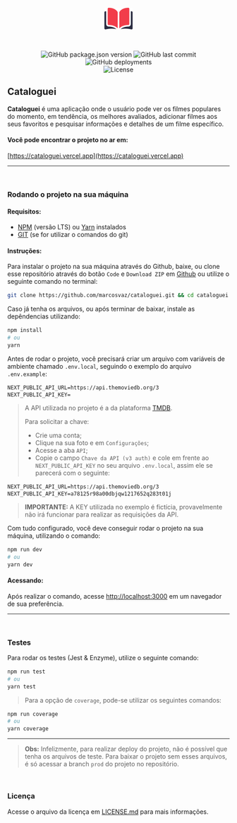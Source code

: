<p align="center">
  <img src="./public/assets/logo_light.svg" alt="Cataloguei" width="64">
</p>
<br />
<p align="center">
  <img src="https://img.shields.io/github/package-json/v/marcosvaz/cataloguei?style=for-the-badge" alt="GitHub package.json version" />
  <img src="https://img.shields.io/github/last-commit/marcosvaz/cataloguei?style=for-the-badge" alt="GitHub last commit">
  <img src="https://img.shields.io/github/deployments/marcosvaz/cataloguei/production?style=for-the-badge" alt="GitHub deployments">
  <br />
  <img src="https://img.shields.io/github/license/marcosvaz/cataloguei?style=for-the-badge" alt="License" />
</p>

## Cataloguei
<b>Cataloguei</b> é uma aplicação onde o usuário pode ver os filmes populares do momento, em tendência, os melhores avaliados, adicionar filmes aos seus favoritos e pesquisar informações e detalhes de um filme específico.

#### Você pode encontrar o projeto no ar em:
[https://cataloguei.vercel.app](https://cataloguei.vercel.app)

---
<br />

### Rodando o projeto na sua máquina

#### Requisitos:
- [NPM](https://nodejs.org/en/) (versão LTS) ou [Yarn](https://classic.yarnpkg.com/pt-BR/docs/install/) instalados
- [GIT](https://git-scm.com/downloads) (se for utilizar o comandos do git)

#### Instruções:
Para instalar o projeto na sua máquina através do Github, baixe, ou clone esse repositório através do botão ```Code``` e ```Download ZIP``` em [Github](https://github.com/marcosvaz/cataloguei) ou utilize o seguinte comando no terminal:
```bash
git clone https://github.com/marcosvaz/cataloguei.git && cd cataloguei
```

Caso já tenha os arquivos, ou após terminar de baixar, instale as depêndencias utilizando:
```bash
npm install
# ou
yarn
```

Antes de rodar o projeto, você precisará criar um arquivo com variáveis de ambiente chamado ```.env.local```, seguindo o exemplo do arquivo ```.env.example```:
```text
NEXT_PUBLIC_API_URL=https://api.themoviedb.org/3
NEXT_PUBLIC_API_KEY=
```
> A API utilizada no projeto é a da plataforma [TMDB](https://www.themoviedb.org/).
>
> Para solicitar a chave:
> - Crie uma conta;
> - Clique na sua foto e em ```Configurações```;
> - Acesse a aba ```API```;
> - Copie o campo ```Chave da API (v3 auth)``` e cole em frente ao ```NEXT_PUBLIC_API_KEY``` no seu arquivo ```.env.local```, assim ele se parecerá com o seguinte:
```text
NEXT_PUBLIC_API_URL=https://api.themoviedb.org/3
NEXT_PUBLIC_API_KEY=a78125r98a00dbjqw1217652q283t01j
```
> <b>IMPORTANTE:</b> A KEY utilizada no exemplo é fictícia, provavelmente não irá funcionar para realizar as requisições da API.

Com tudo configurado, você deve conseguir rodar o projeto na sua máquina, utilizando o comando:

```bash
npm run dev
# ou
yarn dev
```

#### Acessando:
Após realizar o comando, acesse [http://localhost:3000](http://localhost:3000) em um navegador de sua preferência.

---
<br />

### Testes
Para rodar os testes (Jest & Enzyme), utilize o seguinte comando:
```bash
npm run test
# ou
yarn test
```
> Para a opção de ```coverage```, pode-se utilizar os seguintes comandos:
```bash
npm run coverage
# ou
yarn coverage
```

---
> <b>Obs:</b> Infelizmente, para realizar deploy do projeto, não é possível que tenha os arquivos de teste. Para baixar o projeto sem esses arquivos, é só acessar a branch ```prod``` do projeto no repositório.

<br />

### Licença
Acesse o arquivo da licença em [LICENSE.md](./LICENSE.md) para mais informações.
